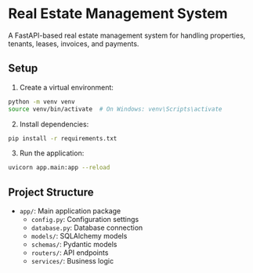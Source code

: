 # Real Estate Management System

A FastAPI-based real estate management system for handling properties, tenants, leases, invoices, and payments.

## Setup

1. Create a virtual environment:
```bash
python -m venv venv
source venv/bin/activate  # On Windows: venv\Scripts\activate
```

2. Install dependencies:
```bash
pip install -r requirements.txt
```

3. Run the application:
```bash
uvicorn app.main:app --reload
```

## Project Structure

- `app/`: Main application package
  - `config.py`: Configuration settings
  - `database.py`: Database connection
  - `models/`: SQLAlchemy models
  - `schemas/`: Pydantic models
  - `routers/`: API endpoints
  - `services/`: Business logic
